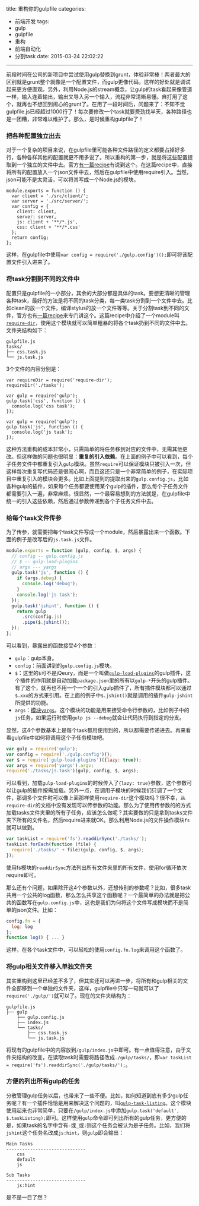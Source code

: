 title: 重构你的gulpfile
categories:
  - 前端开发
tags:
  - gulp
  - gulpfile
  - 重构
  - 前端自动化
  - 分割task
date: 2015-03-24 22:02:22
---

前段时间在公司的新项目中尝试使用gulp替换到grunt，体验非常棒！两者最大的区别就是grunt整个就像是一个配置文件，而gulp更像代码。这样的好处就是调试起来更方便直观。另外，利用Node.js的stream概念，让gulp的task看起来像管道一样，输入连着输出，输出又导入另一个输入，流程非常清晰易懂。自打用了这个，就再也不想回到闹心的grunt了。在用了一段时间后，问题来了：不知不觉gulpfile.js已经超过1000行了！每次要修改一个task就要费劲找半天，各种路径也是一团糟，非常难以维护了。那么，是时候重构gulpfile了！

<!--more-->

### 把各种配置独立出去

对于一个复杂的项目来说，在gulpfile里可能各种文件路径的定义都要占掉好多行，各种各样其他的配置就更不用多说了。所以重构的第一步，就是将这些配置提取到一个独立的文件中去。官方[有一篇recipe](https://github.com/gulpjs/gulp/blob/master/docs/recipes/using-external-config-file.md)有说到这个。在这篇recipe中，直接将所有的配置放入一个json文件中去，然后在gulpfile中使用require引入。当然，json可能不是太灵活，可以将其写成一个Node.js的模块。

``` javascirpt gulp.config.js
module.exports = function () {
  var client = './src/client/';
  var server = './src/server/';
  var config = {
    client: client,
    server: server,
    js: client + '**/*.js',
    css: client + '**/*.css'
  };
  return config;
};
```

这样，在gulpfile中使用`var config = require('./gulp.config')();`即可将该配置文件引入进来了。

### 将task分割到不同的文件中

配置只是gulpfile的一小部分，其余的大部分都是具体的task。要想更清晰的管理各种task，最好的方法是将不同的task分类，每一类task分割到一个文件中去。比如clean的放一个文件，编译stylus的放一个文件等等。关于分割task到不同的文件，官方也有[一篇recipe](https://github.com/gulpjs/gulp/blob/master/docs/recipes/split-tasks-across-multiple-files.md)来专门讲这个。这篇recipe中介绍了一个module叫[`require-dir`](https://github.com/aseemk/requireDir)，使用这个模块就可以简单粗暴的将各个task扔到不同的文件中去。文件夹结构如下：

```
gulpfile.js
tasks/
├── css.task.js
└── js.task.js 
```

3个文件的内容分别是：

``` javascirpt gulpfile.js
var requireDir = require('require-dir');
requireDir('./tasks');
```

``` javascirpt css.task.js
var gulp = require('gulp');
gulp.task('css', function () {
  console.log('css task');
});
```

``` javascirpt js.task.js
var gulp = require('gulp');
gulp.task('js', function () {
  console.log('js task');
});
```

这种方法重构的成本非常小，只需简单的将任务移到对应的文件中，无需其他更改。但这样做的问题也很明显：**重复的引入依赖**。在上面的例子中可以看到，每个子任务文件中都重复引入`gulp`模块。虽然`require`可以保证模块只被引入一次，但这样每次重复写代码还是很闹心啊，而且这还只是一个非常简单的例子，在实际项目中重复引入的模块会更多。比如上面提到的提取出来的`gulp.config.js`，比如各种gulp的插件，如果每个任务都要使用某个gulp的插件，那么每个子任务文件都需要引入一遍，非常麻烦。很显然，一个最容易想到的方法就是，在gulpfile中统一的引入这些依赖，然后通过参数传递到各个子任务文件中去。

### 给每个task文件传参

为了传参，就需要把每个task文件写成一个module，然后暴露出来一个函数。下面的例子是改写后的`js.task.js`文件。

``` javascript js.task.js(update)
module.exports = function (gulp, config, $, args) {
  // config -- gulp.config.js
  // $ -- gulp-load-plugins
  // args --- yargs
  gulp.task('js', function () {
    if (args.debug) {
      console.log('debug');
    }
    console.log('js task');
  });
  gulp.task('jshint', function () {
    return gulp
      .src(config.js)
      .pipe($.jshint());
  });
};
```

可以看到，暴露出的函数接受4个参数：
* `gulp`：gulp本身。
* `config`：前面讲到的`gulp.config.js`模块。
* `$`：这里的`$`可不是jQeury，而是一个叫做[`gulp-load-plugins`](https://github.com/jackfranklin/gulp-load-plugins)的gulp插件，这个插件的作用就是自动加载`package.json`里的所有以`gulp-*`开头的gulp插件。有了这个，就再也不用一个一个的引入gulp插件了，所有插件模块都可以通过`$.xxx`的方式来引用。在上面的例子中`$.jshint()`就是调用的插件`gulp-jshint`所提供的功能。
* `args`：[模块`yargs`](https://github.com/bcoe/yargs)。这个模块的功能是用来接受命令行参数的，比如例子中的`js`任务，如果运行时使用`gulp js --debug`就会让代码执行到指定的分支。

显然，这4个参数基本上是每个task都用使用到的，所以都需要传递进去。再来看看gulpfile中如何将调用这个子任务模块吧。

``` javascript gulpfile.js(update)
var gulp = require('gulp');
var config = require('./gulp.config')();
var $ = require('gulp-load-plugins')({lazy: true});
var args = require('yargs').argv;
require('./tasks/js.task')(gulp, config, $, args);
```

可以看到，加载`gulp-load-plugins`的时候传入了`{lazy: true}`参数，这个参数可以让gulp的插件按需加载。另外一点，在调用子模块的时候我们只调了一个文件，那调多个文件时可以像上面那样使用`require-dir`这个模块吗？很不幸，从`require-dir`的文档中没有发现可以传参数的功能。那么为了使用传参数的的方式加载tasks文件夹里的所有子任务，应该怎么做呢？其实要做的只是拿到tasks文件夹下所有的文件名，然后require进来就OK。那么利用Node.js的文件操作模块`fs`就可以做到。

``` javascript
var taskList = require('fs').readdirSync('./tasks/');
taskList.forEach(function (file) {
  require('./tasks/' + file)(gulp, config, $, args);
});
```

使用fs模块的`readdirSync`方法列出所有文件夹里的所有文件，使用for循环依次require即可。

那么还有个问题，如果除开这4个参数以外，还想传别的参数呢？比如，很多task共用一个公共的log函数，那么怎么共享这个函数呢？一个最简单的办法就是把公共的函数写在`gulp.config.js`中，这也是我们为何将这个文件写成模块而不是简单的json文件。比如：

``` javascript
config.fn = {
  log: log
};
function log() { ... }
```

这样，在各个task文件中，可以轻松的使用`config.fn.log`来调用这个函数了。

### 将gulp相关文件移入单独文件夹

其实重构到这里已经差不多了，但其实还可以再进一步，将所有和gulp相关的文件全部移到一个单独的文件夹，这样，gulpfile中只写一句就可以了`require('./gulp/')`就可以了。现在的文件夹结构为：

```
gulpfile.js
├── gulp
    ├── gulp.config.js
    ├── index.js
    └── tasks/
        ├── css.task.js
        └── js.task.js
```

将现有的gulpfile中的内容放到`/gulp/index.js`中即可。有一点值得注意，由于文件夹结构的改变，在读取task时需要将路径改成`./gulp/tasks/`，即`var taskList = require('fs').readdirSync('./gulp/tasks/');`。

### 方便的列出所有gulp的任务

分散管理gulp任务以后，也带来了一些不便。比如，如何知道到底有多少gulp任务呢？有一个插件恰恰是用来解决这个问题的，叫[`gulp-task-listing`](https://github.com/OverZealous/gulp-task-listing)。这个模块使用起来也非常简单，只要在`/gulp/index.js`中添加`gulp.task('default', $.taskListing);`即可。这样使用`gulp`命令即可列出所有的gulp任务，更方便的是，如果task的名字中含有`-`或`_`或`:`则这个任务会被认为是子任务。比如，我们将`jshint`这个任务名改成`js:hint`，则`gulp`即会输出：

```
Main Tasks
------------------------------
    css
    default
    js

Sub Tasks
------------------------------
    js:hint
```

是不是一目了然？
